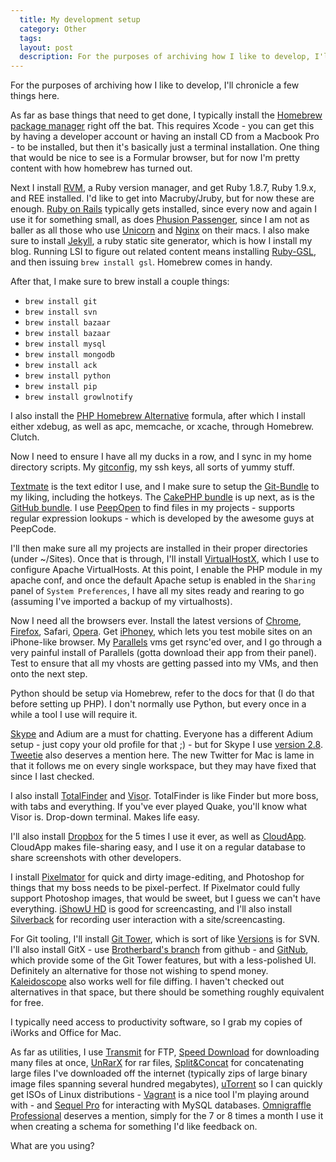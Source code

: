 ```yaml
---
  title: My development setup
  category: Other
  tags:
  layout: post
  description: For the purposes of archiving how I like to develop, I'll chronicle a few things here.
---
```


For the purposes of archiving how I like to develop, I'll chronicle a few things here.

As far as base things that need to get done, I typically install the [Homebrew package manager](http://github.com/mxcl/homebrew) right off the bat. This requires Xcode - you can get this by having a developer account or having an install CD from a Macbook Pro - to be installed, but then it's basically just a terminal installation. One thing that would be nice to see is a Formular browser, but for now I'm pretty content with how homebrew has turned out.

Next I install [RVM](https://rvm.beginrescueend.com/rvm/install/), a Ruby version manager, and get Ruby 1.8.7, Ruby 1.9.x, and REE installed. I'd like to get into Macruby/Jruby, but for now these are enough. [Ruby on Rails](http://rubyonrails.org/) typically gets installed, since every now and again I use it for something small, as does [Phusion Passenger](http://www.modrails.com/), since I am not as baller as all those who use [Unicorn](http://unicorn.bogomips.org/) and [Nginx](http://nginx.org/) on their macs. I also make sure to install [Jekyll](https://github.com/mojombo/jekyll), a ruby static site generator, which is how I install my blog. Running LSI to figure out related content means installing [Ruby-GSL](http://rb-gsl.rubyforge.org/), and then issuing `brew install gsl`. Homebrew comes in handy.

After that, I make sure to brew install a couple things:

- `brew install git`
- `brew install svn`
- `brew install bazaar`
- `brew install bazaar`
- `brew install mysql`
- `brew install mongodb`
- `brew install ack`
- `brew install python`
- `brew install pip`
- `brew install growlnotify`

I also install the [PHP Homebrew Alternative](https://github.com/adamv/homebrew-alt/blob/master/duplicates/php.rb) formula, after which I install either xdebug, as well as apc, memcache, or xcache, through Homebrew. Clutch.

Now I need to ensure I have all my ducks in a row, and I sync in my home directory scripts. My [gitconfig](https://gist.github.com/565837), my ssh keys, all sorts of yummy stuff.

[Textmate](http://macromates.com/) is the text editor I use, and I make sure to setup the [Git-Bundle](https://github.com/jcf/git-tmbundle) to my liking, including the hotkeys. The [CakePHP bundle](https://github.com/cakephp/cakephp-tmbundle) is up next, as is the [GitHub bundle](https://github.com/drnic/github-tmbundle). I use [PeepOpen](http://peepcode.com/products/peepopen) to find files in my projects - supports regular expression lookups - which is developed by the awesome guys at PeepCode.

I'll then make sure all my projects are installed in their proper directories (under ~/Sites). Once that is through, I'll install [VirtualHostX](http://clickontyler.com/virtualhostx/), which I use to configure Apache VirtualHosts. At this point, I enable the PHP module in my apache conf, and once the default Apache setup is enabled in the `Sharing` panel of `System Preferences`, I have all my sites ready and rearing to go (assuming I've imported a backup of my virtualhosts).

Now I need all the browsers ever. Install the latest versions of [Chrome](http://www.google.com/chrome/), [Firefox](http://www.mozilla.com/en-US/firefox/new/), Safari, [Opera](http://www.opera.com/). Get [iPhoney](http://www.marketcircle.com/iphoney/), which lets you test mobile sites on an iPhone-like browser. My [Parallels](http://www.parallels.com/products/desktop/) vms get rsync'ed over, and I go through a very painful install of Parallels (gotta download their app from their panel). Test to ensure that all my vhosts are getting passed into my VMs, and then onto the next step.

Python should be setup via Homebrew, refer to the docs for that (I do that before setting up PHP). I don't normally use Python, but every once in a while a tool I use will require it.

[Skype](http://www.skype.com) and Adium are a must for chatting. Everyone has a different Adium setup - just copy your old profile for that ;) - but for Skype I use [version 2.8](http://www.skype.com/intl/en/get-skype/on-your-computer/macosx/2-8/). [Tweetie](http://www.atebits.com/tweetie-mac/) also deserves a mention here. The new Twitter for Mac is lame in that it follows me on every single workspace, but they may have fixed that since I last checked.

I also install [TotalFinder](http://totalfinder.binaryage.com/) and [Visor](http://visor.binaryage.com/). TotalFinder is like Finder but more boss, with tabs and everything. If you've ever played Quake, you'll know what Visor is. Drop-down terminal. Makes life easy.

I'll also install [Dropbox](http://www.dropbox.com/) for the 5 times I use it ever, as well as [CloudApp](http://getcloudapp.com/). CloudApp makes file-sharing easy, and I use it on a regular database to share screenshots with other developers.

I install [Pixelmator](http://www.pixelmator.com/) for quick and dirty image-editing, and Photoshop for things that my boss needs to be pixel-perfect. If Pixelmator could fully support Photoshop images, that would be sweet, but I guess we can't have everything. [iShowU HD](http://store.shinywhitebox.com/ishowuhd/main.html) is good for screencasting, and I'll also install [Silverback](http://silverbackapp.com/) for recording user interaction with a site/screencasting.

For Git tooling, I'll install [Git Tower](http://www.git-tower.com/), which is sort of like [Versions](http://versionsapp.com/) is for SVN. I'll also install GitX - use [Brotherbard's branch](https://github.com/brotherbard/gitx) from github - and [GitNub](https://github.com/Caged/gitnub), which provide some of the Git Tower features, but with a less-polished UI. Definitely an alternative for those not wishing to spend money. [Kaleidoscope](http://www.kaleidoscopeapp.com/) also works well for file diffing. I haven't checked out alternatives in that space, but there should be something roughly equivalent for free.

I typically need access to productivity software, so I grab my copies of iWorks and Office for Mac.

As far as utilities, I use [Transmit](http://www.panic.com/transmit/) for FTP, [Speed Download](http://www.yazsoft.com/) for downloading many files at once, [UnRarX](http://www.unrarx.com/) for rar files, [Split&Concat](http://www.xs4all.nl/~loekjehe/Split&Concat/) for concatenating large files I've downloaded off the internet (typically zips of large binary image files spanning several hundred megabytes), [uTorrent](http://www.utorrent.com/) so I can quickly get ISOs of Linux distributions - [Vagrant](http://vagrantup.com/) is a nice tool I'm playing around with - and [Sequel Pro](http://www.sequelpro.com/) for interacting with MySQL databases. [Omnigraffle Professional](http://www.omnigroup.com/products/omnigraffle/) deserves a mention, simply for the 7 or 8 times a month I use it when creating a schema for something I'd like feedback on.

What are you using?